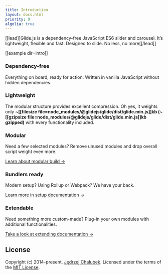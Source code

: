 ```yaml
---
title: Introduction
layout: docs.html
priority: 9
algolia: true
---
```


[[lead]]Glide.js is a dependency-free JavaScript ES6 slider and carousel. It’s lightweight, flexible and fast. Designed to slide. No less, no more[[/lead]]

[[example dir=intro]]

### Dependency-free

Everything on board, ready for action. Written in vanilla JavaScript without hidden dependencies.

### Lightweight

The modular structure provides excellent compression. Oh yes, it weights only **~[[filesize file=node_modules/@glidejs/glide/dist/glide.min.js]]kb (~[[gzipsize file=node_modules/@glidejs/glide/dist/glide.min.js]]kb gzipped)** with every functionality included.

### Modular

Need a few selected modules? Remove unused modules and drop overall script weight even more.

[Learn about modular build →](/docs/setup#using-es-modules)

### Bundlers ready

Modern setup? Using Rollup or Webpack? We have your back.

[Learn more in setup documentation →](/docs/setup#npm)

### Extendable

Need something more custom-made? Plug-in your own modules with additional functionalities.

[Take a look at extending documentation →](/docs/extending)

## License

Copyright (c) 2014-present, [Jędrzej Chałubek](//jedrzejchalubek.com). Licensed under the terms of the [MIT License](//opensource.org/licenses/MIT).
